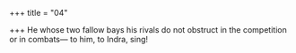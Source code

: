+++
title = "04"

+++
He whose two fallow bays his rivals do not obstruct in the competition or  in combats—
to him, to Indra, sing!